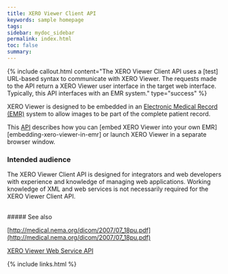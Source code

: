 ```yaml
---
title: XERO Viewer Client API
keywords: sample homepage
tags: 
sidebar: mydoc_sidebar
permalink: index.html
toc: false
summary: 
---
```





{% include callout.html content="The XERO Viewer Client API uses a [test] URL-based syntax to communicate with XERO Viewer. The requests made to the API return a XERO Viewer user interface in the target web interface. Typically, this API interfaces with an EMR system." type="success" %} 

XERO Viewer is designed to be embedded in an <a href="#" data-toggle="tooltip" data-original-title="{{site.data.glossary.EMR}}">Electronic Medical Record (EMR)</a> system to allow images to be part of the complete patient record.


This <a href="#" data-toggle="tooltip" data-original-title="{{site.data.glossary.API}}">API</a> describes how you can [embed XERO Viewer into your own EMR][embedding-xero-viewer-in-emr] or launch XERO Viewer in a separate browser window.


### Intended audience

The XERO Viewer Client API is designed for integrators and web developers with experience and knowledge of managing web applications. Working knowledge of XML and web services is not necessarily required for the XERO Viewer Client API.


<br  />
##### See also

[http://medical.nema.org/dicom/2007/07_18pu.pdf](http://medical.nema.org/dicom/2007/07_18pu.pdf)

[XERO Viewer Web Service API](http://knowledgebase-healthcare.agfa.net/enterprise_imaging/xero-viewer/8-1/xero-viewer-web-service-api/index.htm)

{% include links.html %}
